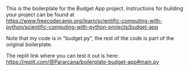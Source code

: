 This is the boilerplate for the Budget App project. Instructions for building your project can be found at https://www.freecodecamp.org/learn/scientific-computing-with-python/scientific-computing-with-python-projects/budget-app

Note that my code is in "budget.py", the rest of the code is part of the original boilerplate.

The replit link where you can test it out is here: https://replit.com/@Pararcana/boilerplate-budget-app#main.py
